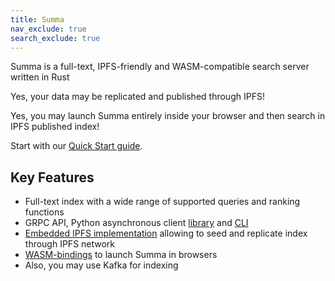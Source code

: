 ```yaml
---
title: Summa
nav_exclude: true
search_exclude: true
---
```


Summa is a full-text, IPFS-friendly and WASM-compatible search server written in Rust

Yes, your data may be replicated and published through IPFS!

Yes, you may launch Summa entirely inside your browser and then search in IPFS published index!

Start with our [Quick Start guide](/summa/guides/quick-start).

## Key Features

- Full-text index with a wide range of supported queries and ranking functions
- GRPC API, Python asynchronous client [library](/summa/apis/python-api) and [CLI](/summa/apis/python-api)
- [Embedded IPFS implementation](https://github.com/n0-computer/iroh) allowing to seed and replicate index through IPFS network
- [WASM-bindings](/summa/apis/wasm-api) to launch Summa in browsers
- Also, you may use Kafka for indexing
